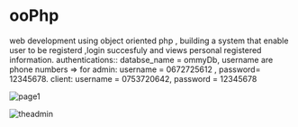 # ooPhp
web development using object oriented php , building a system that enable user to be registerd ,login succesfuly and views personal registered information.
authentications:: databse_name = ommyDb,   username are phone numbers =>  for admin:  username = 0672725612 , password= 12345678.
client: username = 0753720642, password = 12345678

![page1](https://github.com/yehoo-webmaster/ooPhp/assets/102858370/6fe1a065-ff1b-4f10-94b1-b2501fd552c9)

![theadmin](https://github.com/yehoo-webmaster/ooPhp/assets/102858370/1587afee-cec6-420e-84e9-73018f027111)


